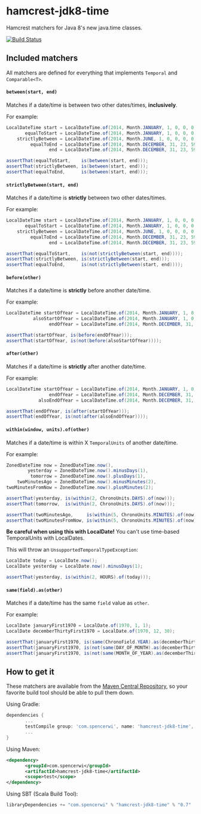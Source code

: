 hamcrest-jdk8-time
==================

Hamcrest matchers for Java 8's new java.time classes.

[![Build Status](https://travis-ci.org/spencerwi/hamcrest-jdk8-time.svg?branch=master)](https://travis-ci.org/spencerwi/hamcrest-jdk8-time)

Included matchers
-----------------

All matchers are defined for everything that implements `Temporal` and `Comparable<T>`.


#### `between(start, end)`

Matches if a date/time is between two other dates/times, **inclusively**.

For example:

```java
LocalDateTime start = LocalDateTime.of(2014, Month.JANUARY, 1, 0, 0, 0, 0),
       equalToStart = LocalDateTime.of(2014, Month.JANUARY, 1, 0, 0, 0, 0),
    strictlyBetween = LocalDateTime.of(2014, Month.JUNE, 1, 0, 0, 0, 0),
         equalToEnd = LocalDateTime.of(2014, Month.DECEMBER, 31, 23, 59, 59, 99),
                end = LocalDateTime.of(2014, Month.DECEMBER, 31, 23, 59, 59, 99);

assertThat(equalToStart,    is(between(start, end)));
assertThat(strictlyBetween, is(between(start, end)));
assertThat(equalToEnd,      is(between(start, end)));
```

#### `strictlyBetween(start, end)`

Matches if a date/time is **strictly** between two other dates/times.

For example:

```java
LocalDateTime start = LocalDateTime.of(2014, Month.JANUARY, 1, 0, 0, 0, 0),
       equalToStart = LocalDateTime.of(2014, Month.JANUARY, 1, 0, 0, 0, 0),
    strictlyBetween = LocalDateTime.of(2014, Month.JUNE, 1, 0, 0, 0, 0),
         equalToEnd = LocalDateTime.of(2014, Month.DECEMBER, 31, 23, 59, 59, 99),
                end = LocalDateTime.of(2014, Month.DECEMBER, 31, 23, 59, 59, 99);

assertThat(equalToStart,    is(not(strictlyBetween(start, end))));
assertThat(strictlyBetween, is(strictlyBetween(start, end)));
assertThat(equalToEnd,      is(not(strictlyBetween(start, end))));
```

#### `before(other)`

Matches if a date/time is **strictly** before another date/time.

For example:

```java
LocalDateTime startOfYear = LocalDateTime.of(2014, Month.JANUARY, 1, 0, 0, 0, 0),
          alsoStartOfYear = LocalDateTime.of(2014, Month.JANUARY, 1, 0, 0, 0, 0),
                endOfYear = LocalDateTime.of(2014, Month.DECEMBER, 31, 23, 59, 59, 99);

assertThat(startOfYear, is(before(endOfYear)));
assertThat(startOfYear, is(not(before(alsoStartOfYear))));
```

#### `after(other)`

Matches if a date/time is **strictly** after another date/time.

For example:

```java
LocalDateTime startOfYear = LocalDateTime.of(2014, Month.JANUARY, 1, 0, 0, 0, 0),
                endOfYear = LocalDateTime.of(2014, Month.DECEMBER, 31, 23, 59, 59, 99),
            alsoEndOfYear = LocalDateTime.of(2014, Month.DECEMBER, 31, 23, 59, 59, 99);

assertThat(endOfYear, is(after(startOfYear)));
assertThat(endOfYear, is(not(after(alsoEndOfYear))));
```

#### `within(window, units).of(other)` 

Matches if a date/time is within X `TemporalUnits` of another date/time.

For example:

```java
ZonedDateTime now = ZonedDateTime.now(),
        yesterday = ZonedDateTime.now().minusDays(1),
         tomorrow = ZonedDateTime.now().plusDays(1),
    twoMinutesAgo = ZonedDateTime.now().minusMinutes(2),
twoMinutesFromNow = ZonedDateTime.now().plusMinutes(2);

assertThat(yesterday, is(within(2, ChronoUnits.DAYS).of(now)));
assertThat(tomorrow,  is(within(2, ChronoUnits.DAYS).of(now)));

assertThat(twoMinutesAgo,     is(within(5, ChronoUnits.MINUTES).of(now)));
assertThat(twoMinutesFromNow, is(within(5, ChronoUnits.MINUTES).of(now)));
```

**Be careful when using this with LocalDate!** You can't use time-based TemporalUnits with LocalDates.

This will throw an `UnsupportedTemporalTypeException`:

```java
LocalDate today = LocalDate.now();
LocalDate yesterday = LocalDate.now().minusDays(1);

assertThat(yesterday, is(within(2, HOURS).of(today)));
```

#### `same(field).as(other)`

Matches if a date/time has the same `field` value as `other`.

For example:

```java
LocalDate januaryFirst1970 = LocalDate.of(1970, 1, 1);
LocalDate decemberThirtyFirst1970 = LocalDate.of(1970, 12, 30);

assertThat(januaryFirst1970, is(same(ChronoField.YEAR).as(decemberThirtyFirst1970)));
assertThat(januaryFirst1970, is(not(same(DAY_OF_MONTH).as(decemberThirtyFirst1970))));
assertThat(januaryFirst1970, is(not(same(MONTH_OF_YEAR).as(decemberThirtyFirst1970))));
```

How to get it
-------------

These matchers are available from the [Maven Central Repository](http://search.maven.org/#search%7Cga%7C1%7Cg%3Acom.spencerwi%20a%3A%22hamcrest-jdk8-time%22), so your favorite build tool should be able to pull them down.

Using Gradle:

```groovy
dependencies {
       ...
       testCompile group: 'com.spencerwi', name: 'hamcrest-jdk8-time', version: '0.7'
       ...
}
```

Using Maven:

```xml
<dependency>
       <groupId>com.spencerwi</groupId>
       <artifactId>hamcrest-jdk8-time</artifactId>
       <scope>test</scope>
</dependency>
```

Using SBT (Scala Build Tool):

```scala
libraryDependencies += "com.spencerwi" % "hamcrest-jdk8-time" % "0.7"
```
